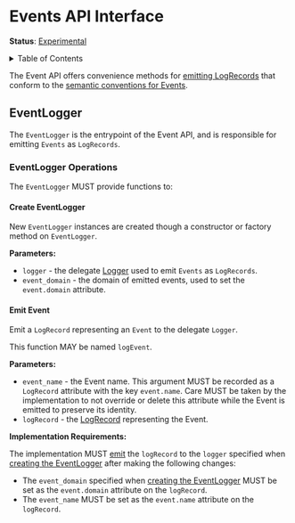 # Events API Interface

**Status**: [Experimental](../document-status.md)

<details>
<summary>Table of Contents</summary>

<!-- Re-generate TOC with `markdown-toc --no-first-h1 -i` -->

<!-- toc -->

- [EventLogger](#eventlogger)
  * [EventLogger Operations](#eventlogger-operations)
    + [Create EventLogger](#create-eventlogger)
    + [Emit Event](#emit-event)

<!-- tocstop -->

</details>

The Event API offers convenience methods
for [emitting LogRecords](./api.md#emit-logrecord) that conform
to the [semantic conventions for Events](./semantic_conventions/events.md).

## EventLogger

The `EventLogger` is the entrypoint of the Event API, and is responsible for
emitting `Events` as `LogRecords`.

### EventLogger Operations

The `EventLogger` MUST provide functions to:

#### Create EventLogger

New `EventLogger` instances are created though a constructor or factory method
on `EventLogger`.

**Parameters:**

* `logger` - the delegate [Logger](./api.md#logger) used to emit `Events`
  as `LogRecords`.
* `event_domain` - the domain of emitted events, used to set the `event.domain`
  attribute.

#### Emit Event

Emit a `LogRecord` representing an `Event` to the delegate `Logger`.

This function MAY be named `logEvent`.

**Parameters:**

* `event_name` - the Event name. This argument MUST be recorded as a `LogRecord`
  attribute with the key `event.name`. Care MUST be taken by the implementation
  to not override or delete this attribute while the Event is emitted to
  preserve its identity.
* `logRecord` - the [LogRecord](./api.md#logrecord) representing the Event.

**Implementation Requirements:**

The implementation MUST [emit](./api.md#emit-logrecord) the `logRecord` to
the `logger` specified when [creating the EventLogger](#create-eventlogger)
after making the following changes:

* The `event_domain` specified
  when [creating the EventLogger](#create-eventlogger) MUST be set as
  the `event.domain` attribute on the `logRecord`.
* The `event_name` MUST be set as the `event.name` attribute on the `logRecord`.
